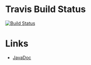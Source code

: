 # Travis Build Status

[![Build Status](https://travis-ci.com/UOL-CS/co2015-group-06-repo.svg?token=EJJwnedRJAr4sjnfiybo&branch=master)](https://travis-ci.com/UOL-CS/co2015-group-06-repo)

# Links

- [JavaDoc](http://htmlpreview.github.com/?https://github.com/UOL-CS/co2015-group-06-repo/blob/master/springMvc/build/docs/javadoc/index.html)
